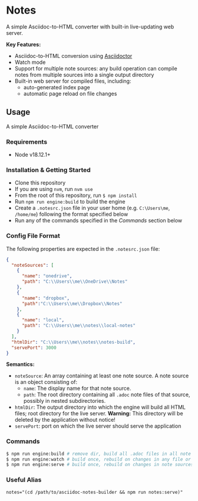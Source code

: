 # Notes
A simple Asciidoc-to-HTML converter with built-in live-updating web server.

**Key Features:**
- Asciidoc-to-HTML conversion using [Asciidoctor](https://asciidoctor.org/)
- Watch mode
- Support for multiple note sources: any build operation can compile notes from multiple sources into a single output directory
- Built-in web server for compiled files, including:
  - auto-generated index page
  - automatic page reload on file changes

## Usage
A simple Asciidoc-to-HTML converter

### Requirements
* Node v18.12.1+

### Installation & Getting Started
- Clone this repository
- If you are using `nvm`, run `nvm use`
- From the root of this repository, run `$ npm install`
- Run `npm run engine:build` to build the engine
- Create a `.notesrc.json` file in your user home (e.g. `C:\Users\me`, `/home/me`) following the format specified below
- Run any of the commands specified in the _Commands_ section below

### Config File Format
The following properties are expected in the `.notesrc.json` file:
```json
{
  "noteSources": [
    {
      "name": "onedrive",
      "path": "C:\\Users\\me\\OneDrive\\Notes"
    },
    {
      "name": "dropbox",
      "path":"C:\\Users\\me\\Dropbox\\Notes"
    },
    {
      "name": "local",
      "path": "C:\\Users\\me\\notes\\local-notes"
    }
  ],
  "htmlDir": "C:\\Users\\me\\notes\\notes-build",
  "servePort": 3000
}
```

**Semantics:**
- `noteSource`: An array containing at least one note source. A note source is an object consisting of:
  - `name`: The display name for that note source.
  - `path`: The root directory containing all `.adoc` note files of that source, possibly in nested subdirectories.
- `htmlDir`: The output directory into which the engine will build all HTML files; root directory for the live server.
**Warning:** This directory will be deleted by the application without notice!
- `servePort`: port on which the live server should serve the application

### Commands
```sh
$ npm run engine:build # remove dir, build all .adoc files in all note sources, output to htmlDir
$ npm run engine:watch # build once, rebuild on changes in any file or directory in any note source
$ npm run engine:serve # build once, rebuild on changes in note sources, serve htmlDir on specified port
```

### Useful Alias
```
notes="(cd /path/to/asciidoc-notes-builder && npm run notes:serve)"
```